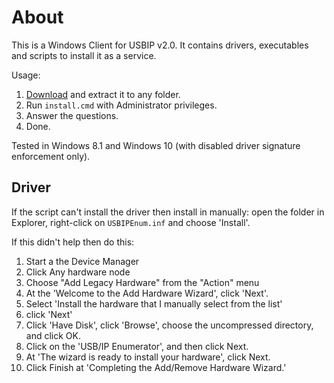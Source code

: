 About
========
This is a Windows Client for USBIP v2.0. It contains drivers, executables and scripts to install it as a service.

Usage: 
1. [Download](https://github.com/barbalion/usbip-win-client/archive/master.zip) and extract it to any folder.
1. Run `install.cmd` with Administrator privileges. 
1. Answer the questions. 
1. Done.

Tested in Windows 8.1 and Windows 10 (with disabled driver signature enforcement only).

Driver
----------

If the script can't install the driver then install in manually: open the folder in Explorer, right-click on `USBIPEnum.inf` and choose 'Install'. 

If this didn't help then do this:
1. Start a the Device Manager
1. Click Any hardware node
1. Choose "Add Legacy Hardware" from the "Action" menu
1. At the 'Welcome to the Add Hardware Wizard', click 'Next'.
1. Select 'Install the hardware that I manually select from the list'
1. click 'Next'
1. Click 'Have Disk', click 'Browse', choose the uncompressed directory, and click OK.
1. Click on the 'USB/IP Enumerator', and then click Next.
1. At 'The wizard is ready to install your hardware', click Next.
1. Click Finish at 'Completing the Add/Remove Hardware Wizard.' 
